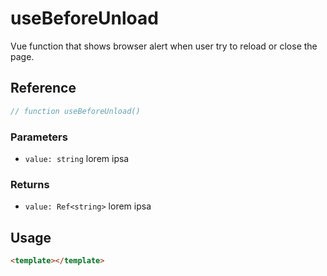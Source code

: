 # useBeforeUnload

Vue function that shows browser alert when user try to reload or close the page.

## Reference

```typescript
// function useBeforeUnload()
```

### Parameters

- `value: string` lorem ipsa

### Returns

- `value: Ref<string>` lorem ipsa

## Usage

```html
<template></template>
```
